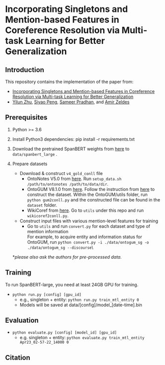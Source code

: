 # Incorporating Singletons and Mention-based Features in Coreference Resolution via Multi-task Learning for Better Generalization

## Introduction
This repository contains the implementation of the paper from: 

- [Incorporating Singletons and Mention-based Features in Coreference Resolution via Multi-task Learning for Better Generalization](https://arxiv.org/pdf/2309.11582.pdf)
- [Yilun Zhu](http://yilunzhu.com/), [Siyao Peng](https://logan-siyao-peng.github.io/), [Sameer Pradhan](https://cemantix.org/), and [Amir Zeldes](https://corpling.uis.georgetown.edu/amir/)

## Prerequisites
1. Python >= 3.6
2. Install Python3 dependencies: pip install -r requirements.txt
3. Download the pretrained SpanBERT weights from [here](https://github.com/facebookresearch/SpanBERT) to `data/spanbert_large` .
4. Prepare datasets
    - Download & construct `v4_gold_conll` file
        - OntoNotes V5.0 from [here](https://catalog.ldc.upenn.edu/LDC2013T19). Run `setup_data.sh /path/to/ontonotes /path/to/data/dir`.
        - OntoGUM V8.1.0 from [here](https://github.com/amir-zeldes/gum/releases/tag/V8.1.0). Follow the instruction from [here](https://github.com/yilunzhu/ontogum) to construct the dataset. Within the OntoGUM/utils folder, run `python gum2conll.py` and the constructed file can be found in the `dataset` folder.
        - WikiCoref from [here](http://rali.iro.umontreal.ca/rali/?q=en/wikicoref). Go to `utils` under this repo and run `wikicoref2conll.py`.
    - Construct input files with various mention-level features for training
        - Go to `utils` and run `convert.py` for each dataset and type of mention information\
        For example, to acquire entity and information status for OntoGUM, run `python convert.py -i ./data/ontogum_sg -o ./data/ontogum_sg --discourse`\
    
    **please also ask the authors for pre-processed data.*

## Training
To run SpanBERT-large, you need at least 24GB GPU for training.
- `python run.py [config] [gpu_id]`
    - e.g., singleton + entity: `python run.py train_mtl_entity 0`
    - Models will be saved at data/[config]/model_[date-time].bin

## Evaluation
- `python evaluate.py [config] [model_id] [gpu_id]`
    - e.g. singleton + entity: `python evaluate.py train_mtl_entity Apr23_02-57-22_14000 0`

## Citation
```
```

